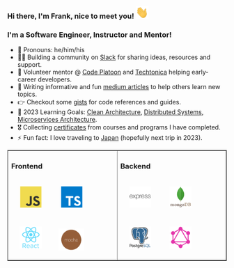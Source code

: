 ### Hi there, I'm Frank, nice to meet you! <img src="https://github.com/frankstepanski/frankstepanski/blob/master/assets/Hi.gif" width="29px" height="29px">

### I'm a Software Engineer, Instructor and Mentor!
- 👨 Pronouns: he/him/his
- 👨👩 Building a community on <a href="https://letsgetadevjob.slack.com/">Slack</a> for sharing ideas, resources and support.
- 🌱 Volunteer mentor @ <a href="https://www.codeplatoon.org/">Code Platoon</a> and <a href="https://techtonica.org/">Techtonica</a> helping early-career developers. 
-  📝 Writing informative and fun <a href="https://frankstepanski.medium.com/">medium articles</a> to help others learn new topics.
- 👉  Checkout some <a href="https://gist.github.com/frankstepanski">gists</a> for code references and guides.
- 🧠 2023 Learning Goals:  <a href="https://www.amazon.com/Clean-Architecture-Craftsmans-Software-Structure/dp/0134494164">Clean Architecture</a>, <a href="https://www.amazon.com/Understanding-Distributed-Systems-Second-applications/dp/1838430210/">Distributed Systems</a>, <a href="https://www.udemy.com/course/design-microservices-architecture-with-patterns-principles/">Microservices Architecture</a>.
- 🎖️ Collecting <a href="https://github.com/frankstepanski/certificates">certificates</a> from courses and programs I have completed.
- ⚡ Fun fact: I love traveling to <a href="https://thebestjapan.com/">Japan</a> (hopefully next trip in 2023).

<table width="100%" border="1"><tr><td valign="top">

### Frontend  
<div>  
<img style="margin: 20px" src="assets/javascript-original.svg" alt="JavaScript" height="50" />  
<img style="margin: 20px" src="assets/typescript-original.svg" alt="TypeScript" height="50" />  
<img style="margin: 20px" src="assets/react-original-wordmark.svg" alt="React" height="50" /> 
<img style="margin: 15px" src="assets/mocha.png" alt="Mocha" height="50" />  
</div>

</td><td valign="top">

### Backend  
<div>  
<img style="margin: 20px" src="assets/express-original-wordmark.svg" alt="Express.js" height="50" />  
<img style="margin: 20px" src="assets/mongodb-original-wordmark.svg" alt="MongoDB" height="50" />   
<img style="margin: 20px" src="assets/postgresql-original-wordmark.svg" alt="Postgres" height="50" />  
<img style="margin: 20px" src="assets/graphql.png" alt="GraphQL" height="50" />  
</div>

</td></tr></table>
